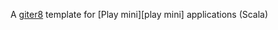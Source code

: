 A [giter8][g8] template for [Play mini][play mini] applications (Scala)

[g8]: http://github.com/n8han/giter8#readme
[play2]: https://github.com/typesafehub/play2-mini

